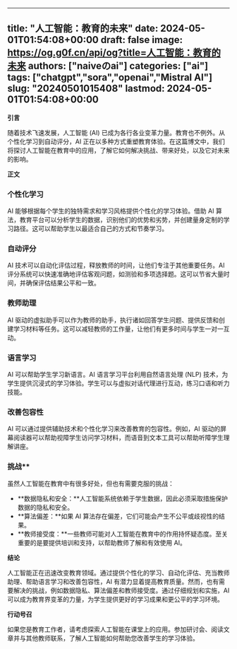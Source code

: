 
---
title: "人工智能：教育的未来"
date: 2024-05-01T01:54:08+00:00
draft: false
image: https://og.g0f.cn/api/og?title=人工智能：教育的未来
authors: ["naiveのai"]
categories: ["ai"]
tags: ["chatgpt","sora","openai","Mistral AI"]
slug: "20240501015408"
lastmod: 2024-05-01T01:54:08+00:00
---
**引言**

随着技术飞速发展，人工智能 (AI) 已成为各行各业变革力量。教育也不例外。从个性化学习到自动评分，AI 正在以多种方式重塑教育体验。在这篇博文中，我们将探讨人工智能在教育中的应用，了解它如何解决挑战、带来好处，以及它对未来的影响。

**正文**

### 个性化学习

AI 能够根据每个学生的独特需求和学习风格提供个性化的学习体验。借助 AI 算法，教育平台可以分析学生的数据，识别他们的优势和劣势，并创建量身定制的学习路径。这可以帮助学生以最适合自己的方式和节奏学习。

### 自动评分

AI 技术可以自动化评估过程，释放教师的时间，让他们专注于其他重要任务。AI 评分系统可以快速准确地评估客观问题，如测验和多项选择题。这可以节省大量时间，并确保评估结果公平和一致。

### 教师助理

AI 驱动的虚拟助手可以作为教师的助手，执行诸如回答学生问题、提供反馈和创建学习材料等任务。这可以减轻教师的工作量，让他们有更多时间与学生一对一互动。

### 语言学习

AI 可以帮助学生学习新语言。AI 语言学习平台利用自然语言处理 (NLP) 技术，为学生提供沉浸式的学习体验。学生可以与虚拟对话代理进行互动，练习口语和听力技能。

### 改善包容性

AI 可以通过提供辅助技术和个性化学习来改善教育的包容性。例如，AI 驱动的屏幕阅读器可以帮助视障学生访问学习材料，而语音到文本工具可以帮助听障学生理解讲座。

### 挑战**

虽然人工智能在教育中有很多好处，但也有需要克服的挑战：

- **数据隐私和安全：**人工智能系统依赖于学生数据，因此必须采取措施保护数据的隐私和安全。
- **算法偏差：**如果 AI 算法存在偏差，它们可能会产生不公平或歧视性的结果。
- **教师接受度：**一些教师可能对人工智能在教育中的作用持怀疑态度。至关重要的是要提供培训和支持，以帮助教师了解和有效使用 AI。

**结论**

人工智能正在迅速改变教育领域。通过提供个性化的学习、自动化评估、充当教师助理、帮助语言学习和改善包容性，AI 有潜力显着提高教育质量。然而，也有需要解决的挑战，例如数据隐私、算法偏差和教师接受度。通过仔细规划和实施，AI 可以成为教育界变革的力量，为学生提供更好的学习成果和更公平的学习环境。

**行动号召**

如果您是教育工作者，请考虑探索人工智能在课堂上的应用。参加研讨会、阅读文章并与其他教师联系，了解人工智能如何帮助您改善学生的学习体验。